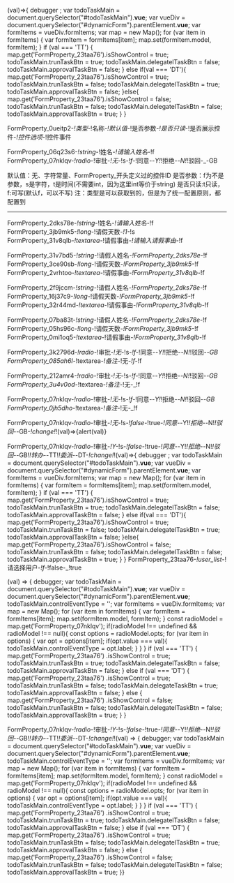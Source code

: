 (val)=>{
        debugger ;
        var todoTaskMain = document.querySelector("#todoTaskMain").__vue__;
        var vueDiv = document.querySelector("#dynamicForm").parentElement.__vue__;
        var formItems = vueDiv.formItems;
        var map = new Map();
        for (var item in formItems) {
            var formItem = formItems[item];
            map.set(formItem.model, formItem);
        }
        if (val === 'TT') {
            map.get('FormProperty_23taa76').isShowControl = true;
            todoTaskMain.trunTaskBtn = true;
            todoTaskMain.delegatelTaskBtn = false;
            todoTaskMain.approvalTaskBtn = false;
        } else if(val === 'DT'){
            map.get('FormProperty_23taa76').isShowControl = true;
            todoTaskMain.trunTaskBtn = false;
            todoTaskMain.delegatelTaskBtn = true;
            todoTaskMain.approvalTaskBtn = false;
        }else{
            map.get('FormProperty_23taa76').isShowControl = false;
            todoTaskMain.trunTaskBtn = false;
            todoTaskMain.delegatelTaskBtn = false;
            todoTaskMain.approvalTaskBtn = true;
        }
    }


FormProperty_0ueitp2-_!类型-_!名称-_!默认值-_!是否参数-_!是否只读-_!是否展示控件-_!控件选项-_!控件事件

FormProperty_06q23s6-_!string-_!姓名-_!请输入姓名-_!f
FormProperty_07nklqv-_!radio-_!审批-_!无-_!s-_!f-_!同意-_-Y!_!拒绝-_-N!_!驳回-_-GB

默认值：无、字符常量、FormProperty_开头定义过的控件ID
是否参数：f为不是参数，s是字符，t是时间(不需要int，因为这里int等价于string)
是否只读:t只读，f:可写(默认f，可以不写)
注：类型是可以获取到的，但是为了统一配置原则，都配置到

-----------------------------------------------------
FormProperty_2dks78e-_!string-_!姓名-_!请输入姓名-_!f
FormProperty_3jb9mk5-_!long-_!请假天数-_!1-_!s
FormProperty_31v8qlb-_!textarea-_!请假事由-_!请输入请假事由-_!f

FormProperty_31v7bd5-_!string-_!请假人姓名-_!FormProperty_2dks78e-_!f
FormProperty_3ce90sb-_!long-_!请假天数-_!FormProperty_3jb9mk5-_!f
FormProperty_2vrhtoo-_!textarea-_!请假事由-_!FormProperty_31v8qlb-_!f

FormProperty_2f9jccm-_!string-_!请假人姓名-_!FormProperty_2dks78e-_!f
FormProperty_16j37c9-_!long-_!请假天数-_!FormProperty_3jb9mk5-_!f
FormProperty_32r44md-_!textarea-_!请假事由-_!FormProperty_31v8qlb-_!f


FormProperty_07ba83t-_!string-_!请假人姓名-_!FormProperty_2dks78e-_!f
FormProperty_05hs96c-_!long-_!请假天数-_!FormProperty_3jb9mk5-_!f
FormProperty_0mi1oq5-_!textarea-_!请假事由-_!FormProperty_31v8qlb-_!f

FormProperty_3k2796d-_!radio-_!审批-_!无-_!s-_!f-_!同意-_-Y!_!拒绝-_-N!_!驳回-_-GB
FormProperty_085ah6l-_!textarea-_!备注-_!无-_!f-_!f

FormProperty_212amr4-_!radio-_!审批-_!无-_!s-_!f-_!同意-_-Y!_!拒绝-_-N!_!驳回-_-GB
FormProperty_3u4v0od-_!textarea-_!备注-_!无-_!f

FormProperty_07nklqv-_!radio-_!审批-_!无-_!s-_!f-_!同意-_-Y!_!拒绝-_-N!_!驳回-_-GB
FormProperty_0jh5dho-_!textarea-_!备注-_!无-_!f



FormProperty_07nklqv-_!radio-_!审批-_!无-_!s-_!false-_!true-_!同意-_-Y!_!拒绝-_-N!_!驳回-_-GB-_!change!_!(val)=>{alert(val)}


FormProperty_07nklqv-_!radio-_!审批-_!Y-_!s-_!false-_!true-_!同意-_-Y!_!拒绝-_-N!_!驳回-_-GB!_!转办-_-TT!_!委派-_-DT-_!change!_!(val)=>{        debugger ;        var todoTaskMain = document.querySelector("#todoTaskMain").__vue__;        var vueDiv = document.querySelector("#dynamicForm").parentElement.__vue__;        var formItems = vueDiv.formItems;        var map = new Map();        for (var item in formItems) {            var formItem = formItems[item];            map.set(formItem.model, formItem);        }        if (val === 'TT') {            map.get('FormProperty_23taa76').isShowControl = true;            todoTaskMain.trunTaskBtn = true;            todoTaskMain.delegatelTaskBtn = false;            todoTaskMain.approvalTaskBtn = false;        } else if(val === 'DT'){            map.get('FormProperty_23taa76').isShowControl = true;            todoTaskMain.trunTaskBtn = false;            todoTaskMain.delegatelTaskBtn = true;            todoTaskMain.approvalTaskBtn = false;        }else{            map.get('FormProperty_23taa76').isShowControl = false;            todoTaskMain.trunTaskBtn = false;            todoTaskMain.delegatelTaskBtn = false;            todoTaskMain.approvalTaskBtn = true;        }    }
FormProperty_23taa76-_!user_list-_!请选择用户-_!f-_!false-_!true



(val) => {
	debugger;
	var todoTaskMain = document.querySelector("#todoTaskMain").__vue__;
	var vueDiv = document.querySelector("#dynamicForm").parentElement.__vue__;
  todoTaskMain.controlEventType = '';
	var formItems = vueDiv.formItems;
	var map = new Map();
	for (var item in formItems) {
		var formItem = formItems[item];
		map.set(formItem.model, formItem);
	}
  const radioModel =  map.get('FormProperty_07nklqv');
  if(radioModel !== undefined && radioModel !== null){
    const options =  radioModel.opts;
    for (var item in options) {
		var opt = options[item];
        if(opt.value === val){
            todoTaskMain.controlEventType = opt.label;
        }
	}
  }
	if (val === 'TT') {
		map.get('FormProperty_23taa76')
			.isShowControl = true;
		todoTaskMain.trunTaskBtn = true;
		todoTaskMain.delegatelTaskBtn = false;
		todoTaskMain.approvalTaskBtn = false;
	} else if (val === 'DT') {
		map.get('FormProperty_23taa76')
			.isShowControl = true;
		todoTaskMain.trunTaskBtn = false;
		todoTaskMain.delegateTaskBtn = true;
		todoTaskMain.approvalTaskBtn = false;
	} else {
		map.get('FormProperty_23taa76')
			.isShowControl = false;
		todoTaskMain.trunTaskBtn = false;
		todoTaskMain.delegatelTaskBtn = false;
		todoTaskMain.approvalTaskBtn = true;
	}
}

FormProperty_07nklqv-_!radio-_!审批-_!Y-_!s-_!false-_!true-_!同意-_-Y!_!拒绝-_-N!_!驳回-_-GB!_!转办-_-TT!_!委派-_-DT-_!change!_!(val) => {	debugger;	var todoTaskMain = document.querySelector("#todoTaskMain").__vue__;	var vueDiv = document.querySelector("#dynamicForm").parentElement.__vue__;  todoTaskMain.controlEventType = '';	var formItems = vueDiv.formItems;	var map = new Map();	for (var item in formItems) {		var formItem = formItems[item];		map.set(formItem.model, formItem);	}  const radioModel =  map.get('FormProperty_07nklqv');  if(radioModel !== undefined && radioModel !== null){    const options =  radioModel.opts;    for (var item in options) {		var opt = options[item];        if(opt.value === val){            todoTaskMain.controlEventType = opt.label;        }	}  }	if (val === 'TT') {		map.get('FormProperty_23taa76')			.isShowControl = true;		todoTaskMain.trunTaskBtn = true;		todoTaskMain.delegatelTaskBtn = false;		todoTaskMain.approvalTaskBtn = false;	} else if (val === 'DT') {		map.get('FormProperty_23taa76')			.isShowControl = true;		todoTaskMain.trunTaskBtn = false;		todoTaskMain.delegatelTaskBtn = true;		todoTaskMain.approvalTaskBtn = false;	} else {		map.get('FormProperty_23taa76')			.isShowControl = false;		todoTaskMain.trunTaskBtn = false;		todoTaskMain.delegatelTaskBtn = false;		todoTaskMain.approvalTaskBtn = true;	}}